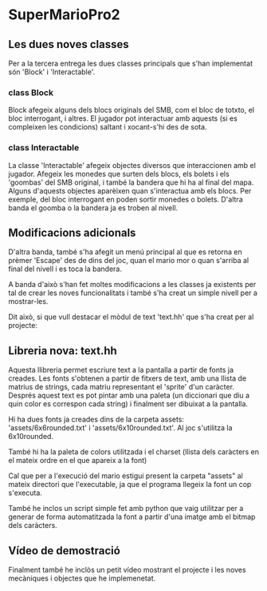 # SuperMarioPro2

## Les dues noves classes
Per a la tercera entrega les dues classes principals que s'han implementat són 'Block' i 'Interactable'. 

### class Block
Block afegeix alguns dels blocs originals del SMB, com el bloc de totxto, el bloc interrogant, i altres.
El jugador pot interactuar amb aquests (si es compleixen les condicions) saltant i xocant-s'hi des de sota.

### class Interactable
La classe 'Interactable' afegeix objectes diversos que interaccionen amb el jugador. Afegeix les monedes que surten dels blocs, els bolets i els 'goombas' del SMB original, i també la bandera que hi ha al final del mapa.
Alguns d'aquests objectes aparèixen quan s'interactua amb els blocs. Per exemple, del bloc interrogant en poden sortir monedes o bolets. D'altra banda el goomba o la bandera ja es troben al nivell.

## Modificacions adicionals
D'altra banda, també s'ha afegit un menú principal al que es retorna en prèmer 'Escape' des de dins del joc, quan el mario mor o quan s'arriba al final del nivell i es toca la bandera.

A banda d'això s'han fet moltes modificacions a les classes ja existents per tal de crear les noves funcionalitats i també s'ha creat un simple nivell per a mostrar-les.

Dit això, si que vull destacar el mòdul de text 'text.hh' que s'ha creat per al projecte: 

## Libreria nova: text.hh

Aquesta llibreria permet escriure text a la pantalla a partir de fonts ja creades.
Les fonts s'obtenen a partir de fitxers de text, amb una llista de matrius de strings, cada matriu representant el 'sprite' d'un caràcter. Després aquest text es pot pintar amb una paleta (un diccionari que diu a quin color es correspon cada string) i finalment ser dibuixat a la pantalla.

Hi ha dues fonts ja creades dins de la carpeta assets:
    'assets/6x6rounded.txt' i 'assets/6x10rounded.txt'. Al joc s'utilitza la 6x10rounded.

També hi ha la paleta de colors utilitzada i el charset (llista dels caràcters en el mateix ordre en el que apareix a la font)

Cal que per a l'execució del mario estigui present la carpeta "assets" al mateix directori que l'executable, ja que el programa llegeix la font un cop s'executa.

També he inclos un script simple fet amb python que vaig utilitzar per a generar de forma automatitzada la font a partir d'una imatge amb el bitmap dels caràcters.



## Vídeo de demostració
Finalment també he inclòs un petit vídeo mostrant el projecte i les noves mecàniques i objectes que he implemenetat.